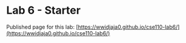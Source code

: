 # Lab 6 - Starter

Published page for this lab: [https://wwidjaja0.github.io/cse110-lab6/](https://wwidjaja0.github.io/cse110-lab6/)
